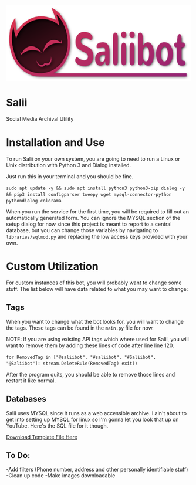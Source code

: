 <img src="github_logo.png"></img>
# Salii
Social Media Archival Utility
<br>
<h1>Installation and Use</h1>

To run Salii on your own system, you are going to need to run a Linux or Unix distribution with Python 3 and Dialog installed.

Just run this in your terminal and you should be fine.

`sudo apt update -y && sudo apt install python3 python3-pip dialog -y && pip3 install configparser tweepy wget mysql-connector-python pythondialog colorama`

When you run the service for the first time, you will be required to fill out an automatically generated form. You can ignore the MYSQL section of
the setup dialog for now since this project is meant to report to a central database, but you can change those variables by navigating to `libraries/sqlmod.py`
and replacing the low access keys provided with your own.

<h1>Custom Utilization</h1>

For custom instances of this bot, you will probably want to change some stuff. The list below will have data related to what you may want to change:

<h2>Tags</h3>

When you want to change what the bot looks for, you will want to change the tags. These tags can be found in the `main.py` file for now.

NOTE: If you are using existing API tags which where used for Salii, you will want to remove them by adding these lines of code after line 
line 120.

`for RemovedTag in ["@saliibot", "#saliibot", "#Saliibot", "@Saliibot"]:
    stream.DeleteRule(RemovedTag)
 exit()`
 
After the program quits, you should be able to remove those lines and restart it like normal.
 
<h2>Databases</h2>
 
Salii uses MYSQL since it runs as a web accessible archive. I ain't about to get into setting up MYSQL for linux so I'm gonna let you 
look that up on YouTube. Here's the SQL file for it though.

<a href="https://github.com/808-Dev/Salii/blob/main/salii.sql">Download Template File Here</a>

<h2>To Do:</h2>

-Add filters (Phone number, address and other personally identifiable stuff)
-Clean up code
-Make images downloadable
